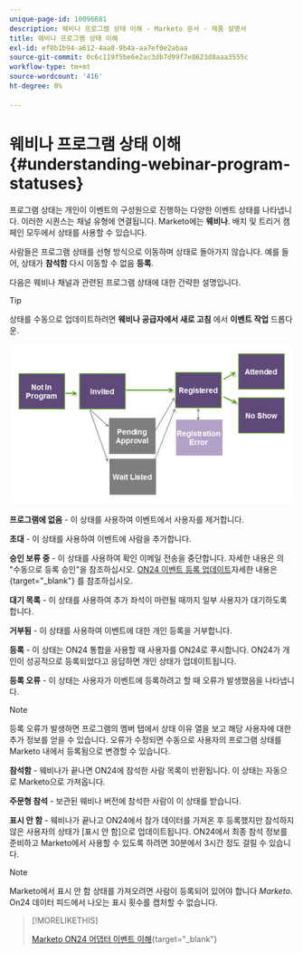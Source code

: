 ```yaml
---
unique-page-id: 10096681
description: 웨비나 프로그램 상태 이해 - Marketo 문서 - 제품 설명서
title: 웨비나 프로그램 상태 이해
exl-id: ef0b1b94-a612-4aa8-9b4a-aa7ef0e2abaa
source-git-commit: 0c6c119f5be6e2ac3db7d99f7e8623d8aaa3555c
workflow-type: tm+mt
source-wordcount: '416'
ht-degree: 0%

---
```


# 웨비나 프로그램 상태 이해 {#understanding-webinar-program-statuses}

프로그램 상태는 개인이 이벤트의 구성원으로 진행하는 다양한 이벤트 상태를 나타냅니다. 이러한 시퀀스는 채널 유형에 연결됩니다. Marketo에는 **웨비나**. 배치 및 트리거 캠페인 모두에서 상태를 사용할 수 있습니다.

사람들은 프로그램 상태를 선형 방식으로 이동하며 상태로 돌아가지 않습니다. 예를 들어, 상태가 **참석함** 다시 이동할 수 없음 **등록**.

다음은 웨비나 채널과 관련된 프로그램 상태에 대한 간략한 설명입니다.

>[!TIP]
>
>상태를 수동으로 업데이트하려면  **웨비나 공급자에서 새로 고침** 에서 **이벤트 작업** 드롭다운.

![](assets/image2015-12-17-13-3a52-3a39.png)

**프로그램에 없음** - 이 상태를 사용하여 이벤트에서 사용자를 제거합니다.

**초대** - 이 상태를 사용하여 이벤트에 사람을 추가합니다.

**승인 보류 중** - 이 상태를 사용하여 확인 이메일 전송을 중단합니다. 자세한 내용은 의 &quot;수동으로 등록 승인&quot;을 참조하십시오. [ON24 이벤트 등록 업데이트](/help/marketo/product-docs/demand-generation/events/create-an-event/create-an-event-with-the-marketo-on24-adapter/on24-event-registration-updates.md)자세한 내용은 {target=&quot;_blank&quot;} 를 참조하십시오.

**대기 목록** - 이 상태를 사용하여 추가 좌석이 마련될 때까지 일부 사용자가 대기하도록 합니다.

**거부됨** - 이 상태를 사용하여 이벤트에 대한 개인 등록을 거부합니다.

**등록** - 이 상태는 ON24 통합을 사용할 때 사용자를 ON24로 푸시합니다. ON24가 개인이 성공적으로 등록되었다고 응답하면 개인 상태가 업데이트됩니다.

**등록 오류** - 이 상태는 사용자가 이벤트에 등록하려고 할 때 오류가 발생했음을 나타냅니다.

>[!NOTE]
>
>등록 오류가 발생하면 프로그램의 멤버 탭에서 상태 이유 열을 보고 해당 사용자에 대한 추가 정보를 얻을 수 있습니다. 오류가 수정되면 수동으로 사용자의 프로그램 상태를 Marketo 내에서 등록됨으로 변경할 수 있습니다.

**참석함** - 웨비나가 끝나면 ON24에 참석한 사람 목록이 반환됩니다. 이 상태는 자동으로 Marketo으로 가져옵니다.

**주문형 참석** - 보관된 웨비나 버전에 참석한 사람이 이 상태를 받습니다.

**표시 안 함** - 웨비나가 끝나고 ON24에서 참가 데이터를 가져온 후 등록했지만 참석하지 않은 사용자의 상태가 [표시 안 함]으로 업데이트됩니다. ON24에서 최종 참석 정보를 준비하고 Marketo에서 사용할 수 있도록 하려면 30분에서 3시간 정도 걸릴 수 있습니다.

>[!NOTE]
>
>Marketo에서 표시 안 함 상태를 가져오려면 사람이 등록되어 있어야 합니다 *Marketo*. On24 데이터 피드에서 나오는 표시 횟수를 캡처할 수 없습니다.

>[!MORELIKETHIS]
>
>[Marketo ON24 어댑터 이벤트 이해](/help/marketo/product-docs/demand-generation/events/create-an-event/create-an-event-with-the-marketo-on24-adapter/understanding-marketo-on24-adapter-events.md){target=&quot;_blank&quot;}
